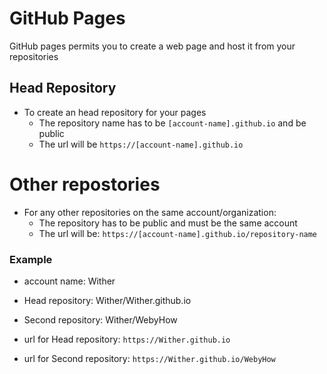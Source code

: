 # GitHub Pages
GitHub pages permits you to create a web page and host it from your repositories

## Head Repository
- To create an head repository for your pages
    - The repository name has to be `[account-name].github.io` and be public
    - The url will be `https://[account-name].github.io`

# Other repostories
- For any other repositories on the same account/organization:
    - The repository has to be public and must be the same account
    - The url will be: `https://[account-name].github.io/repository-name`

### Example
- account name: Wither
- Head repository: Wither/Wither.github.io
- Second repository: Wither/WebyHow

- url for Head repository: `https://Wither.github.io`
- url for Second repository: `https://Wither.github.io/WebyHow`